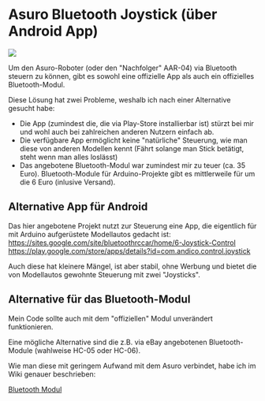 Asuro Bluetooth Joystick (über Android App)
===========================================

![](https://raw.githubusercontent.com/wiki/M-Reimer/asuro-bluetooth-joystick/images/board-on-asuro.jpg)

Um den Asuro-Roboter (oder den "Nachfolger" AAR-04) via Bluetooth steuern zu können, gibt es sowohl eine offizielle App als auch ein offizielles Bluetooth-Modul.

Diese Lösung hat zwei Probleme, weshalb ich nach einer Alternative gesucht habe:
- Die App (zumindest die, die via Play-Store installierbar ist) stürzt bei mir und wohl auch bei zahlreichen anderen Nutzern einfach ab.
- Die verfügbare App ermöglicht keine "natürliche" Steuerung, wie man diese von anderen Modellen kennt (Fährt solange man Stick betätigt, steht wenn man alles loslässt)
- Das angebotene Bluetooth-Modul war zumindest mir zu teuer (ca. 35 Euro). Bluetooth-Module für Arduino-Projekte gibt es mittlerweile für um die 6 Euro (inlusive Versand).

Alternative App für Android
---------------------------

Das hier angebotene Projekt nutzt zur Steuerung eine App, die eigentlich für mit Arduino aufgerüstete Modellautos gedacht ist:  
https://sites.google.com/site/bluetoothrccar/home/6-Joystick-Control  
https://play.google.com/store/apps/details?id=com.andico.control.joystick

Auch diese hat kleinere Mängel, ist aber stabil, ohne Werbung und bietet die von Modellautos gewohnte Steuerung mit zwei "Joysticks".

Alternative für das Bluetooth-Modul
-----------------------------------

Mein Code sollte auch mit dem "offiziellen" Modul unverändert funktionieren.

Eine mögliche Alternative sind die z.B. via eBay angebotenen Bluetooth-Module (wahlweise HC-05 oder HC-06).

Wie man diese mit geringem Aufwand mit dem Asuro verbindet, habe ich im Wiki genauer beschrieben:

[Bluetooth Modul](https://github.com/M-Reimer/asuro-bluetooth-joystick/wiki/Bluetooth-Modul)
